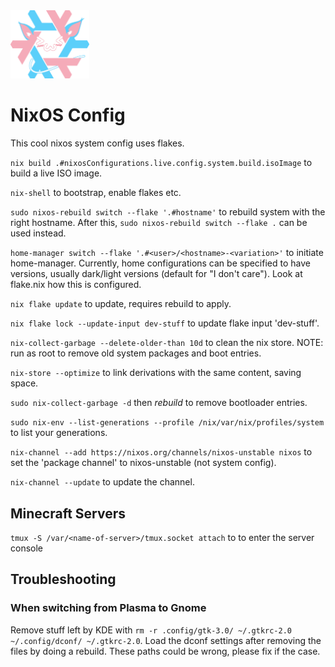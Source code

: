 <img src="logo.png" width=25% height=25%>

# NixOS Config
This cool nixos system config uses flakes.

`nix build .#nixosConfigurations.live.config.system.build.isoImage` to
build a live ISO image.

`nix-shell` to bootstrap, enable flakes etc.

`sudo nixos-rebuild switch --flake '.#hostname'` to rebuild system with the right hostname.
After this, `sudo nixos-rebuild switch --flake .` can be used instead.

`home-manager switch --flake '.#<user>/<hostname>-<variation>'` to initiate home-manager.
Currently, home configurations can be specified to have versions, usually
dark/light versions (default for "I don't care"). Look at flake.nix how this
is configured.

`nix flake update` to update, requires rebuild to apply.

`nix flake lock --update-input dev-stuff` to update flake input 'dev-stuff'.

`nix-collect-garbage --delete-older-than 10d` to clean the nix store.
NOTE: run as root to remove old system packages and boot entries.

`nix-store --optimize` to link derivations with the same content, saving space.

`sudo nix-collect-garbage -d` then *rebuild* to remove bootloader entries.

`sudo nix-env --list-generations --profile /nix/var/nix/profiles/system` to
list your generations.

`nix-channel --add https://nixos.org/channels/nixos-unstable nixos` to
set the 'package channel' to nixos-unstable (not system config).

`nix-channel --update` to update the channel.

## Minecraft Servers
`tmux -S /var/<name-of-server>/tmux.socket attach` to to enter the server console

## Troubleshooting
### When switching from Plasma to Gnome
Remove stuff left by KDE with `rm -r .config/gtk-3.0/ ~/.gtkrc-2.0 ~/.config/dconf/ ~/.gtkrc-2.0`.
Load the dconf settings after removing the files by doing a rebuild.
These paths could be wrong, please fix if the case.

